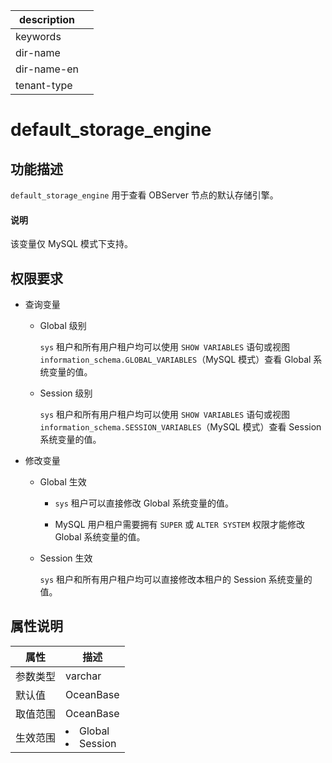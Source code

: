 |description||
|---|---|
|keywords||
|dir-name||
|dir-name-en||
|tenant-type||

# default_storage_engine

## 功能描述

`default_storage_engine` 用于查看 OBServer 节点的默认存储引擎。

<main id="notice" type='explain'>
  <h4>说明</h4>
  <p>该变量仅 MySQL 模式下支持。</p>
</main>

## 权限要求

* 查询变量

  * Global 级别

    `sys` 租户和所有用户租户均可以使用 `SHOW VARIABLES` 语句或视图 `information_schema.GLOBAL_VARIABLES`（MySQL 模式）查看 Global 系统变量的值。

  * Session 级别

    `sys` 租户和所有用户租户均可以使用 `SHOW VARIABLES` 语句或视图 `information_schema.SESSION_VARIABLES`（MySQL 模式）查看 Session 系统变量的值。

* 修改变量

  * Global 生效

    * `sys` 租户可以直接修改 Global 系统变量的值。
  
    * MySQL 用户租户需要拥有 `SUPER` 或 `ALTER SYSTEM` 权限才能修改 Global 系统变量的值。

  * Session 生效

    `sys` 租户和所有用户租户均可以直接修改本租户的 Session 系统变量的值。

## 属性说明

| **属性** | **描述** |
| --- | --- |
| 参数类型 | varchar |
| 默认值 | OceanBase |
| 取值范围 | OceanBase |
| 生效范围 | <li>Global<li>Session|

